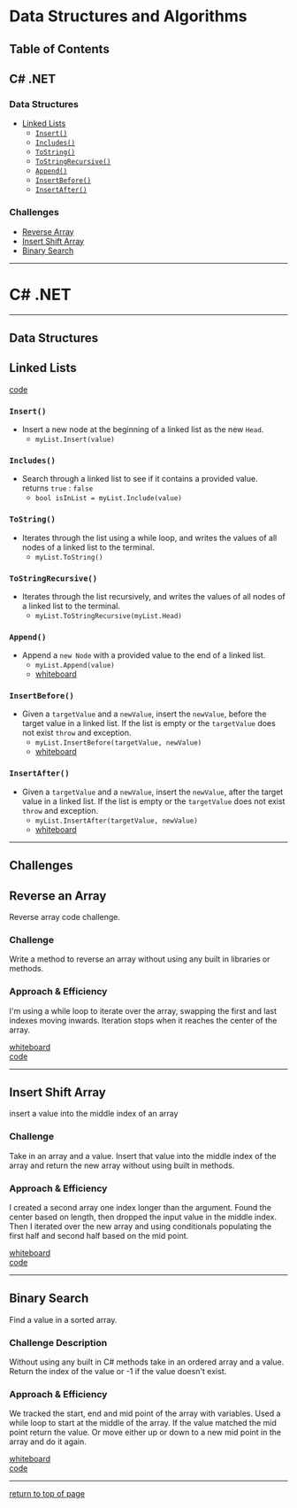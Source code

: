 # Data Structures and Algorithms
## Table of Contents


## C# .NET

### Data Structures

+ [Linked Lists](#linked-lists)
  + [`Insert()`](#insert())
  + [`Includes()`](#includes())
  + [`ToString()`](#tostring())
  + [`ToStringRecursive()`](#tostringrecursive)
  + [`Append()`](#append)
  + [`InsertBefore()`](#insertbefore)
  + [`InsertAfter()`](#insertafter)


### Challenges
+ [Reverse Array](#reverse-an-array)
+ [Insert Shift Array](#insert-shift-array)
+ [Binary Search](#binary-search)

<hr>

# C# .NET

<hr>

## Data Structures

## **Linked Lists**
[code](https://github.com/scottfalbo/data-structures-and-algorithms/blob/master/dotnet/DataStructures/Implementations/LinkedList.cs)<br>
### `Insert()`
+ Insert a new node at the beginning of a linked list as the new `Head`.
  + `myList.Insert(value)`

### `Includes()`
+ Search through a linked list to see if it contains a provided value.  <br>returns `true` : `false`
  + `bool isInList = myList.Include(value)`

### `ToString()`
+ Iterates through the list using a while loop,  and writes the values of all nodes of a linked list to the terminal.
  + `myList.ToString()`

### `ToStringRecursive()`
+ Iterates through the list recursively,  and writes the values of all nodes of a linked list to the terminal.
  + `myList.ToStringRecursive(myList.Head)`

### `Append()`
+ Append a `new Node` with a provided value to the end of a linked list.
  + `myList.Append(value)`
  + [whiteboard](./assets/append.png)

### `InsertBefore()`
+ Given a `targetValue` and a `newValue`, insert the `newValue`, before the target value in a linked list.  If the list is empty or the `targetValue` does not exist `throw` and exception.
  + `myList.InsertBefore(targetValue, newValue)`
  + [whiteboard](./assets/insert_before.png)

### `InsertAfter()`
+ Given a `targetValue` and a `newValue`, insert the `newValue`, after the target value in a linked list.  If the list is empty or the `targetValue` does not exist `throw` and exception.
  + `myList.InsertAfter(targetValue, newValue)`
  + [whiteboard]()

<hr>

## Challenges


## **Reverse an Array**
Reverse array code challenge.

### Challenge
Write a method to reverse an array without using any built in libraries or methods.

### Approach & Efficiency
I'm using a while loop to iterate over the array, swapping the first and last indexes moving inwards.  Iteration stops when it reaches the center of the array.

[whiteboard](./assets/array-reverse.jpg)<br>
[code](https://github.com/scottfalbo/data-structures-and-algorithms/blob/master/c-sharp/CodeChallenges/ArrayReverse/Program.cs)

<hr>

## **Insert Shift Array**
insert a value into the middle index of an array

### Challenge
Take in an array and a value.  Insert that value into the middle index of the array and return the new array without using built in methods.

### Approach & Efficiency
I created a second array one index longer than the argument.  Found the center based on length, then dropped the input value in the middle index.  Then I iterated over the new array and using conditionals populating the first half and second half based on the mid point.

[whiteboard](./assets/insertShiftArray.png)<br>
[code](https://github.com/scottfalbo/data-structures-and-algorithms/blob/master/c-sharp/CodeChallenges/ArrayShift/Program.cs)

<hr>

## **Binary Search**
Find a value in a sorted array.

### Challenge Description
Without using any built in C# methods take in an ordered array and a value.  Return the index of the value or -1 if the value doesn't exist.

### Approach & Efficiency
We tracked the start, end and mid point of the array with variables.  Used a while loop to start at the middle of the array.  If the value matched the mid point return the value. Or move either up or down to a new mid point in the array and do it again.

[whiteboard](./assets/binary_search.png)<br>
[code](https://github.com/scottfalbo/data-structures-and-algorithms/blob/master/c-sharp/CodeChallenges/BinarySearch/Program.cs)

<hr>

[return to top of page](#data-structures-and-algorithms)